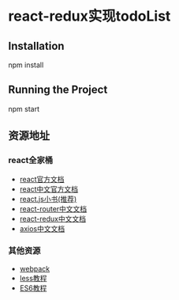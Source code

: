 react-redux实现todoList
===

Installation
---
npm install

Running the Project
---
npm start

## 资源地址

### react全家桶

- [react官方文档](https://reactjs.org/)
- [react中文官方文档](https://react.bootcss.com/)
- [react.js小书(推荐)](http://huziketang.com/books/react/)
- [react-router中文文档](https://react-guide.github.io/react-router-cn/docs/Introduction.html)
- [react-redux中文文档](http://www.redux.org.cn/docs/react-redux/quick-start.html)
- [axios中文文档](https://www.kancloud.cn/yunye/axios/234845)

### 其他资源

- [webpack](https://doc.webpack-china.org/)
- [less教程](http://less.bootcss.com/)
- [ES6教程](http://es6.ruanyifeng.com/)

